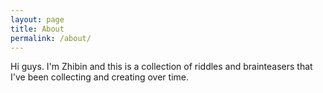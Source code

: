 ```yaml
---
layout: page
title: About
permalink: /about/
---
```


Hi guys. I'm Zhibin and this is a collection of riddles and brainteasers that I've been collecting and creating over time. 
